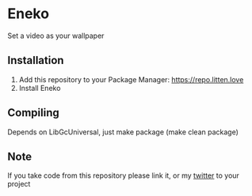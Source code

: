 # Eneko
Set a video as your wallpaper

## Installation
1. Add this repository to your Package Manager: https://repo.litten.love
2. Install Eneko

## Compiling
Depends on LibGcUniversal, just make package (make clean package)

## Note
If you take code from this repository please link it, or my [twitter](https://twitter.com/Litteeen) to your project
